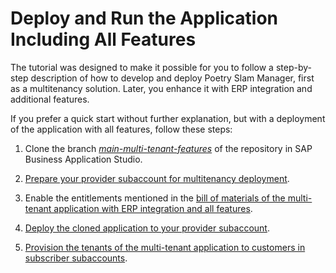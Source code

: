# Deploy and Run the Application Including All Features

The tutorial was designed to make it possible for you to follow a step-by-step description of how to develop and deploy Poetry Slam Manager, first as a multitenancy solution. Later, you enhance it with ERP integration and additional features.

If you prefer a quick start without further explanation, but with a deployment of the application with all features, follow these steps:

1. Clone the branch [*main-multi-tenant-features*](../../../tree/main-multi-tenant-features) of the repository in SAP Business Application Studio.

2. [Prepare your provider subaccount for multitenancy deployment](./22-Multi-Tenancy-Prepare-Deployment.md).

3. Enable the entitlements mentioned in the [bill of materials of the multi-tenant application with ERP integration and all features](./01-BillOfMaterials.md).

4. [Deploy the cloned application to your provider subaccount](./24-Multi-Tenancy-Deployment.md).

5. [Provision the tenants of the multi-tenant application to customers in subscriber subaccounts](./25-Multi-Tenancy-Provisioning.md).
